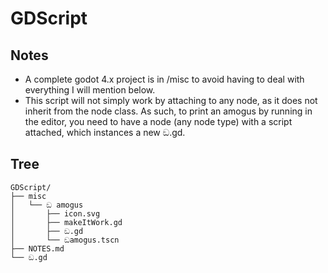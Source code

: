 # GDScript
## Notes
- A complete godot 4.x project is in /misc to avoid having to deal with everything I will mention below.
- This script will not simply work by attaching to any node, as it does not inherit from the node class.
As such, to print an amogus by running in the editor, you need to have a node (any node type) with a script attached, which instances a new ඞ.gd.
## Tree
```
GDScript/
├── misc
│   └── ඞ amogus
│       ├── icon.svg
│       ├── makeItWork.gd
│       ├── ඞ.gd
│       └── ඞamogus.tscn
├── NOTES.md
└── ඞ.gd
```